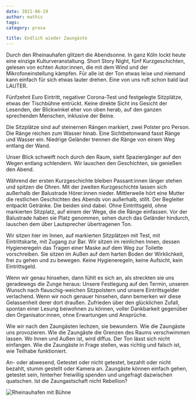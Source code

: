 ```yaml
---
date: 2021-06-19
author: mathis
tags:
category: prosa

title: Endlich wieder Zaungäste
---
```


Durch den Rheinauhafen glitzert die Abendsonne. In ganz Köln lockt heute eine einzige Kulturveranstaltung. Short Story Night, fünf Kurzgeschichten, gelesen von echten Autor:innen, die mit dem Wind und der Mikrofoneinstellung kämpfen. Für alle ist der Ton etwas leise und niemand kann einfach für sich etwas lauter drehen. Eine von uns ruft schon bald laut LAUTER.

Fünfzehnt Euro Eintritt, negativer Corona-Test und festgelegte Sitzplätze, etwas der Tischbühne entrückt. Keine direkte Sicht ins Gesicht der Lesenden, der Blickwinkel eher von oben herab, auf den ganzen sprechenden Menschen, inklusive der Beine.

Die Sitzplätze sind auf steinernen Rängen markiert, zwei Polster pro Person. Die Ränge reichen zum Wasser hinab. Eine Sichtbetonwand fasst Ränge und Wasser ein. Niedrige Geländer trennen die Ränge von einem Weg entlang der Wand.

Unser Blick schweift noch durch den Raum, sieht Spaziergänger auf den Wegen entlang schlendern. Wir lauschen den Geschichten, sie genießen den Abend. 

Während der ersten Kurzgeschichte bleiben Passant:innen länger stehen und spitzen die Ohren. Mit der zweiten Kurzgeschichte lassen sich außerhalb der Balustrade Hörer:innen nieder. Mittlerweile hört eine Mutter die restlichen Geschichten des Abends von außerhalb, stillt. Der Begleiter entpackt Getränke. Die beiden sind dabei. Ohne Eintrittsgeld, ohne markierten Sitzplatz, auf einem der Wege, die die Ränge einfassen. Vor der Balustrade haben sie Platz genommen, sehen durch das Geländer hindurch, lauschen dem über Lautsprecher übertragenen Ton.

Wir sitzen hier im Innen, auf markierten Sitzplätzen mit Test, mit Eintrittskarte, mit Zugang zur Bar. Wir sitzen im reinlichen Innen, dessen Hygieneregeln das Tragen einer Maske auf dem Weg zur Toilette vorschreiben. Sie sitzen im Außen auf dem harten Boden der Wirklichkeit, frei zu gehen und zu bewegen. Keine Hygieneregeln, keine Aufsicht, kein Eintrittsgeld.

Wenn wir genau hinsehen, dann fühlt es sich an, als streckten sie uns geradewegs die Zunge heraus: Unsere Festlegung auf den Termin, unseren Wunsch nach flauschig-weichen Sitzpolstern und unsere Eintrittsgelder verlachend. Wenn wir noch genauer hinsehen, dann bemerken wir diese Gelassenheit derer dort draußen. Zufrieden über den glücklichen Zufall, spontan einer Lesung beiwohnen zu können, voller Dankbarkeit gegenüber den Organisator:innen, ohne Erwartungen und Ansprüche. 

Wie wir nach den Zaungästen lechzen, sie bewundern. Wie die Zaungäste uns provozieren. Wie die Zaungäste die Grenzen des Raums verschwimmen lassen. Wo Innen und Außen ist, wird diffus. Der Ton lässt sich nicht einfangen. Wie die Zaungäste in Frage stellen, was richtig und falsch ist, wie Teilhabe funktioniert.

An- oder abwesend, Getestet oder nicht getestet, bezahlt oder nicht bezahlt, stumm gestellt oder Kamera an. Zaungäste können einfach gehen, getestet sein, hinterher freiwillig spenden und ungefragt dazwischen quatschen. Ist die Zaungastschaft nicht Rebellion?

![Rheinauhafen mit Bühne](https://i.ibb.co/kJv47yf/IMG-7160.jpg)
